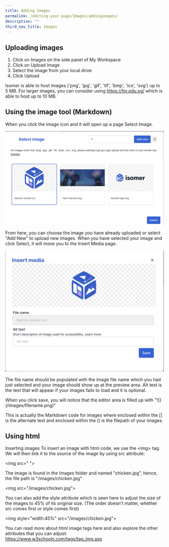 ```yaml
---
title: Adding Images
permalink: /editing-your-page/Images/addingimages/
description: ""
third_nav_title: Images
---
```

## Uploading images 

1. Click on Images on the side panel of My Workspace
2. Click on Upload Image
3. Select the image from your local drive
4. Click Upload

Isomer is able to host images ('png', 'jpg', 'gif', 'tif', 'bmp', 'ico', 'svg') up to 5 MB. For larger images, you can consider using https://for.edu.sg/ which is able to host up to 10 MB.

## Using the image tool (Markdown)

When you click the image icon and it will open up a page Select Image. 

<center><img src="/images/addingimages.png" style="300px"/></center>

From here, you can choose the image you have already uploaded or select "Add New" to upload new images. When you have selected your image and click Select, it will move you to the Insert Media page. 

<center><img src="/images/Insertmedia.png" style="300px"/></center>

The file name should be populated with the image file name which you had just selected and your image should show up at the preview area. Alt text is the text that will appear if your images fails to load and it is optional.

When you click save, you will notice that the editor area is filled up with "!\[\](/images/filename.png)"

This is actually the Markdown code for images where enclosed within the \[\] is the alternate text and enclosed within the () is the filepath of your images.

## Using html

Inserting images
To insert an image with html code, we use the &lt;img&gt; tag. We will then link it to the source of the image by using src attribute:

<p>&lt;img src=" "&gt;</p>

The image is found in the Images folder and named "chicken.jpg", hence, the file path is "/images/chicken.jpg"

<p>&lt;img src="/images/chicken.jpg"&gt;</p>

You can also add the style attribute which is seen here to adjust the size of the images to 45% of its original size. (The order doesn't matter, whether src comes first or style comes first)

<p>&lt;img style="width:45%" src="/images/chicken.jpg"&gt;</p>

You can read more about html image tags here and also explore the other attributes that you can adjust: https://www.w3schools.com/tags/tag_img.asp